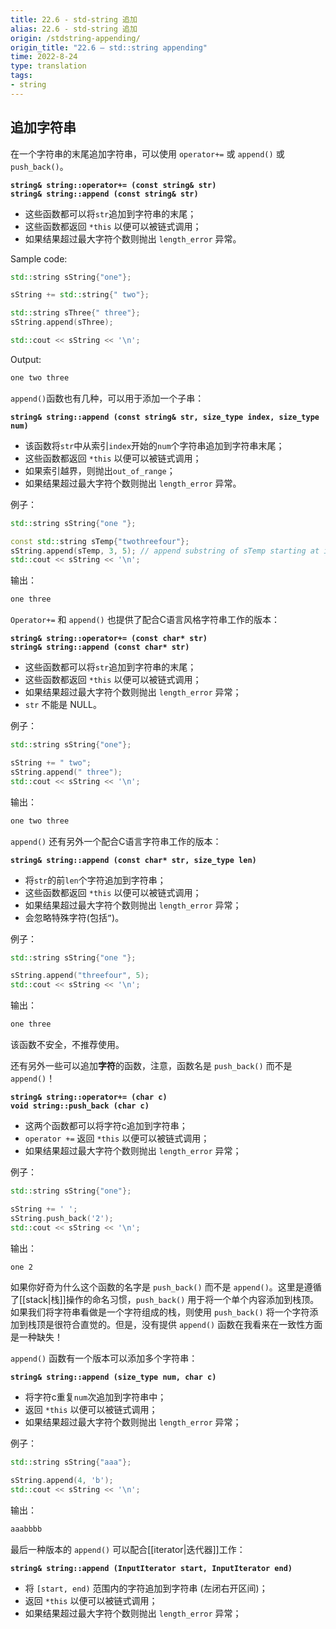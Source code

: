 ```yaml
---
title: 22.6 - std-string 追加
alias: 22.6 - std-string 追加
origin: /stdstring-appending/
origin_title: "22.6 — std::string appending"
time: 2022-8-24
type: translation
tags:
- string
---
```



## 追加字符串

在一个字符串的末尾追加字符串，可以使用 `operator+=` 或 `append()` 或 `push_back()`。

**`string& string::operator+= (const string& str)`**  
**`string& string::append (const string& str)`**  

-   这些函数都可以将`str`追加到字符串的末尾；
-   这些函数都返回 `*this` 以便可以被链式调用；
-   如果结果超过最大字符个数则抛出 `length_error` 异常。

Sample code:

```cpp
std::string sString{"one"};

sString += std::string{" two"};

std::string sThree{" three"};
sString.append(sThree);

std::cout << sString << '\n';
```


Output:

```bash
one two three
```

`append()`函数也有几种，可以用于添加一个子串：

**`string& string::append (const string& str, size_type index, size_type num)`**

-   该函数将`str`中从索引`index`开始的`num`个字符串追加到字符串末尾；
-   这些函数都返回 `*this` 以便可以被链式调用；
-   如果索引越界，则抛出`out_of_range`；
-   如果结果超过最大字符个数则抛出 `length_error` 异常。

例子：

```cpp
std::string sString{"one "};

const std::string sTemp{"twothreefour"};
sString.append(sTemp, 3, 5); // append substring of sTemp starting at index 3 of length 5
std::cout << sString << '\n';
```

输出：

```bash
one three
```

`Operator+=` 和 `append()` 也提供了配合C语言风格字符串工作的版本：

**`string& string::operator+= (const char* str)`**  
**`string& string::append (const char* str)`**  

-   这些函数都可以将`str`追加到字符串的末尾；
-   这些函数都返回 `*this` 以便可以被链式调用；
-   如果结果超过最大字符个数则抛出 `length_error` 异常；
-   `str` 不能是 NULL。

例子：

```cpp
std::string sString{"one"};

sString += " two";
sString.append(" three");
std::cout << sString << '\n';
```

输出：

```bash
one two three
```

`append()` 还有另外一个配合C语言字符串工作的版本：

**`string& string::append (const char* str, size_type len)`**  

-  将`str`的前`len`个字符追加到字符串；
-  这些函数都返回 `*this` 以便可以被链式调用；
-  如果结果超过最大字符个数则抛出 `length_error` 异常；
-  会忽略特殊字符(包括`”`)。

例子：

```cpp
std::string sString{"one "};

sString.append("threefour", 5);
std::cout << sString << '\n';
```

输出：

```bash
one three
```

该函数不安全，不推荐使用。

还有另外一些可以追加**字符**的函数，注意，函数名是 `push_back()` 而不是 `append()`！

**`string& string::operator+= (char c)`**  
**`void string::push_back (char c)`**  

-   这两个函数都可以将字符c追加到字符串；
-   `operator +=` 返回 `*this` 以便可以被链式调用；
-   如果结果超过最大字符个数则抛出 `length_error` 异常；

例子：

```cpp
std::string sString{"one"};

sString += ' ';
sString.push_back('2');
std::cout << sString << '\n';
```

输出：

```bash
one 2
```

如果你好奇为什么这个函数的名字是 `push_back()` 而不是 `append()`。这里是遵循了[[stack|栈]]操作的命名习惯，`push_back()` 用于将一个单个内容添加到栈顶。如果我们将字符串看做是一个字符组成的栈，则使用 `push_back()` 将一个字符添加到栈顶是很符合直觉的。但是，没有提供 `append()` 函数在我看来在一致性方面是一种缺失！

`append()` 函数有一个版本可以添加多个字符串：

**`string& string::append (size_type num, char c)`**  

-  将字符c重复`num`次追加到字符串中；
-  返回 `*this` 以便可以被链式调用；
-  如果结果超过最大字符个数则抛出 `length_error` 异常；

例子：

```cpp
std::string sString{"aaa"};

sString.append(4, 'b');
std::cout << sString << '\n';
```

输出：

```bash
aaabbbb
```

最后一种版本的 `append()` 可以配合[[iterator|迭代器]]工作：

**`string& string::append (InputIterator start, InputIterator end)`**  

-   将 `[start, end)` 范围内的字符追加到字符串 (左闭右开区间)；
-   返回 `*this` 以便可以被链式调用；
-   如果结果超过最大字符个数则抛出 `length_error` 异常；